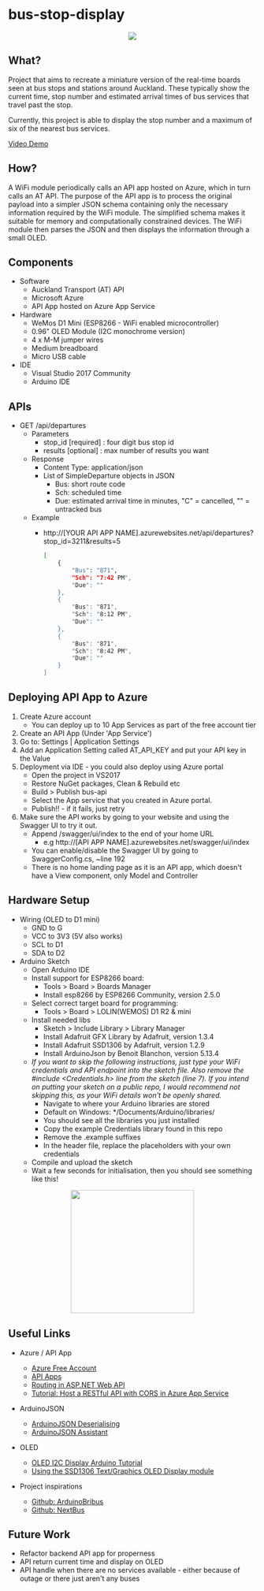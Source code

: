 ﻿# bus-stop-display

<p align="center">
    <img src="images/full-view.jpg"/>
</p>

## What?
Project that aims to recreate a miniature version of the real-time boards seen at bus stops and stations around Auckland. These typically show the current time, stop number and estimated arrival times of bus services that travel past the stop.

Currently, this project is able to display the stop number and a maximum of six of the nearest bus services. 

[Video Demo](https://www.youtube.com/watch?v=g6P-uVqlRpg)

## How?
A WiFi module periodically calls an API app hosted on Azure, which in turn calls an AT API. The purpose of the API app is to process the original payload into a simpler JSON schema containing only the necessary information required by the WiFi module. The simplified schema makes it suitable for memory and computationally constrained devices. The WiFi module then parses the JSON and then displays the information through a small OLED. 

## Components
- Software
    - Auckland Transport (AT) API
    - Microsoft Azure 
    - API App hosted on Azure App Service
- Hardware
    - WeMos D1 Mini (ESP8266 - WiFi enabled microcontroller)
    - 0.96" OLED Module (I2C monochrome version)
    - 4 x M-M jumper wires
    - Medium breadboard
    - Micro USB cable
- IDE
    - Visual Studio 2017 Community
    - Arduino IDE

## APIs
- GET /api/departures
    - Parameters
        - stop_id [required] : four digit bus stop id
        - results [optional] : max number of results you want
    - Response
        - Content Type: application/json
        - List of SimpleDeparture objects in JSON
            - Bus: short route code
            - Sch: scheduled time
            - Due: estimated arrival time in minutes, "C" = cancelled, "" = untracked bus
    - Example
        - http://[YOUR API APP NAME].azurewebsites.net/api/departures?stop_id=3211&results=5

            ```bash
            [
                {
                    "Bus": "871",
                    "Sch": "7:42 PM",
                    "Due": ""
                },
                {
                    "Bus": "871",
                    "Sch": "8:12 PM",
                    "Due": ""
                },
                {
                    "Bus": "871",
                    "Sch": "8:42 PM",
                    "Due": ""
                }
            ]
            ```

## Deploying API App to Azure
1. Create Azure account
    - You can deploy up to 10 App Services as part of the free account tier  
2. Create an API App (Under 'App Service')
3. Go to: Settings | Application Settings
4. Add an Application Setting called AT_API_KEY and put your API key in the Value
5. Deployment via IDE - you could also deploy using Azure portal
    - Open the project in VS2017
    - Restore NuGet packages, Clean & Rebuild etc
    - Build > Publish bus-api
    - Select the App service that you created in Azure portal.
    - Publish!! - if it fails, just retry
6. Make sure the API works by going to your website and using the Swagger UI to try it out.
    - Append /swagger/ui/index to the end of your home URL
        - e.g http://[API APP NAME].azurewebsites.net/swagger/ui/index
    - You can enable/disable the Swagger UI by going to SwaggerConfig.cs, ~line 192
    - There is no home landing page as it is an API app, which doesn't have a View component, only Model and Controller

## Hardware Setup
- Wiring (OLED to D1 mini)
    - GND to G
    - VCC to 3V3 (5V also works)
    - SCL to D1
    - SDA to D2
- Arduino Sketch
    - Open Arduino IDE
    - Install support for ESP8266 board: 
        - Tools > Board > Boards Manager
        - Install esp8266 by ESP8266 Community, version 2.5.0
    - Select correct target board for programming:
        - Tools > Board > LOLIN(WEMOS) D1 R2 & mini
    - Install needed libs 
        - Sketch > Include Library > Library Manager
        - Install Adafruit GFX Library by Adafruit, version 1.3.4
        - Install Adafruit SSD1306 by Adafruit, version 1.2.9
        - Install ArduinoJson by Benoit Blanchon, version 5.13.4
    - _If you want to skip the following instructions, just type your WiFi credentials and API endpoint into the sketch file. Also remove the #include <Credentials.h> line from the sketch (line 7). If you intend on putting your sketch on a public repo, I would recommend not skipping this, as your WiFi details won't be openly shared._ 
        - Navigate to where your Arduino libraries are stored
        - Default on Windows: */Documents/Arduino/libraries/
        - You should see all the libraries you just installed
        - Copy the example Credentials library found in this repo
        - Remove the .example suffixes
        - In the header file, replace the placeholders with your own credentials
    - Compile and upload the sketch
    - Wait a few seconds for initialisation, then you should see something like this!

<p align="center">
    <img src="images/oled-view-cropped.jpg" width="250"/>
</p>

## Useful Links
- Azure / API App
    - [Azure Free Account](https://azure.microsoft.com/en-us/free/free-account-faq/)
    - [API Apps](https://azure.microsoft.com/en-us/services/app-service/api/)
    - [Routing in ASP.NET Web API](https://docs.microsoft.com/en-us/aspnet/web-api/overview/web-api-routing-and-actions/routing-in-aspnet-web-api)
    - [Tutorial: Host a RESTful API with CORS in Azure App Service](https://docs.microsoft.com/en-us/azure/app-service/app-service-web-tutorial-rest-api)

- ArduinoJSON
    - [ArduinoJSON Deserialising](https://arduinojson.org/v5/doc/decoding/)
    - [ArduinoJSON Assistant](https://arduinojson.org/v5/assistant/)
    
- OLED
    - [OLED I2C Display Arduino Tutorial](https://startingelectronics.org/tutorials/arduino/modules/OLED-128x64-I2C-display/)
    - [Using the SSD1306 Text/Graphics OLED Display module](http://engineeringnotes.blogspot.com/2013/07/using-ssd1306-textgraphics-display.html)

- Project inspirations
    - [Github: ArduinoBribus](https://github.com/joeybronner/arduinobribus)
    - [Github: NextBus](https://github.com/jallier/NextBus)


## Future Work
- Refactor backend API app for properness
- API return current time and display on OLED
- API handle when there are no services available - either because of outage or there just aren't any buses